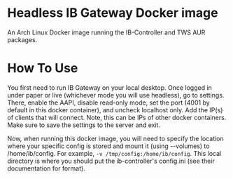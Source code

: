 # Headless IB Gateway Docker image

An Arch Linux Docker image running the IB-Controller and TWS AUR packages.

# How To Use

You first need to run IB Gateway on your local desktop.  Once logged in under paper or live (whichever mode you will use headless), go to settings.  There, enable the AAPI, disable read-only mode, set the port (4001 by default in this docker container), and uncheck localhost only.  Add the IP(s) of clients that will connect.  Note, this can be IPs of other docker containers.  Make sure to save the settings to the server and exit.

Now, when running this docker image, you will need to specify the location where your specific config is stored and mount it (using --volumes) to /home/ib/config.  For example, ```-v /tmp/config:/home/ib/config```.  This local directory is where you should put the ib-controller's config.ini (see their documentation for format).
